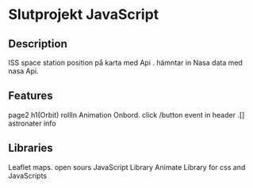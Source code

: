 # Slutprojekt JavaScript

## Description
ISS space station position på karta 
med Api . hämntar in Nasa data med nasa Api.
## Features
page2 h1(Orbit) rollIn Animation Onbord.
click /button event in header .[] astronater info
## Libraries
Leaflet maps. open sours JavaScript Library
Animate Library for css and JavaScripts
